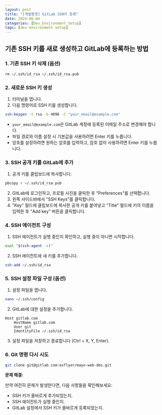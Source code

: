 ```yaml
---
layout: post
title: "[개발환경] GitLab SSH키 등록"
date: 2024-06-04
categories: [Dev_Environment_Setup]
tags: [dev environment setup]
---
```


## 기존 SSH 키를 새로 생성하고 GitLab에 등록하는 방법

### 1. 기존 SSH 키 삭제 (옵션)

```bash
rm ~/.ssh/id_rsa ~/.ssh/id_rsa.pub
```

### 2. 새로운 SSH 키 생성

1. 터미널을 엽니다.
2. 다음 명령어로 SSH 키를 생성합니다.

```bash
ssh-keygen -t rsa -b 4096 -C "your_email@example.com"
```

* `your_email@example.com`은 GitLab 계정에 등록된 이메일 주소로 변경해야 합니다.
* 파일 경로와 이름 설정 시 기본값을 사용하려면 Enter 키를 누릅니다.
* 암호를 설정하려면 원하는 암호를 입력하고, 암호 없이 사용하려면 Enter 키를 누릅니다.

### 3. SSH 공개 키를 GitLab에 추가

1. 공개 키를 클립보드에 복사합니다.

```bash
pbcopy < ~/.ssh/id_rsa.pub
```

2. GitLab에 로그인하고, 프로필 사진을 클릭한 후 "Preferences"를 선택합니다.
3. 왼쪽 사이드바에서 "SSH Keys"를 클릭합니다.
4. "Key" 필드에 클립보드에 복사한 공개 키를 붙여넣고 "Title" 필드에 키의 이름을 입력한 후 "Add key" 버튼을 클릭합니다.

### 4. SSH 에이전트 구성

1. SSH 에이전트가 실행 중인지 확인하고, 실행 중이 아니면 시작합니다.

```bash
eval "$(ssh-agent -s)"
```

2. SSH 에이전트에 새 키를 추가합니다.

```bash
ssh-add ~/.ssh/id_rsa
```

### 5. SSH 설정 파일 구성 (옵션)

1. 설정 파일을 엽니다.

```bash
nano ~/.ssh/config
```

2. GitLab에 대한 설정을 추가합니다.

```
Host gitlab.com
    HostName gitlab.com
    User git
    IdentityFile ~/.ssh/id_rsa
```

3. 설정 파일을 저장하고 종료합니다 (Ctrl + X, Y, Enter).

### 6. Git 명령 다시 시도

```bash
git clone git@gitlab.com:exflyer/mayo-web-dms.git
```

**문제 해결:**

만약 여전히 문제가 발생한다면, 다음 사항들을 확인해보세요:

* SSH 키가 올바르게 추가되었는지.
* SSH 에이전트가 실행 중인지.
* GitLab 설정에서 SSH 키가 올바르게 등록되었는지.